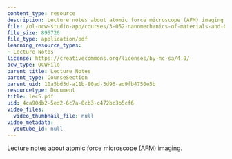 ```yaml
---
content_type: resource
description: Lecture notes about atomic force microscope (AFM) imaging.
file: /ol-ocw-studio-app/courses/3-052-nanomechanics-of-materials-and-biomaterials-spring-2007/4ca90db25ed26c7a0cb3c472bc3b5cf6_lec5.pdf
file_size: 895726
file_type: application/pdf
learning_resource_types:
- Lecture Notes
license: https://creativecommons.org/licenses/by-nc-sa/4.0/
ocw_type: OCWFile
parent_title: Lecture Notes
parent_type: CourseSection
parent_uid: 10a5bd3d-a11b-80ad-3d96-ad9fb4750e5b
resourcetype: Document
title: lec5.pdf
uid: 4ca90db2-5ed2-6c7a-0cb3-c472bc3b5cf6
video_files:
  video_thumbnail_file: null
video_metadata:
  youtube_id: null
---
```

Lecture notes about atomic force microscope (AFM) imaging.